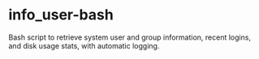 # info_user-bash
Bash script to retrieve system user and group information, recent logins, and disk usage stats, with automatic logging.
